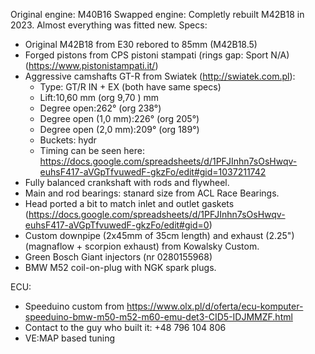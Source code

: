 Original engine: M40B16
Swapped engine: Completly rebuilt M42B18 in 2023.
Almost everything was fitted new.
Specs:
- Original M42B18 from E30 rebored to 85mm (M42B18.5)
- Forged pistons from CPS pistoni stampati (rings gap: Sport N/A) (https://www.pistonistampati.it/)
- Aggressive camshafts GT-R from Swiatek (http://swiatek.com.pl):
    - Type: GT/R IN + EX (both have same specs)
    - Lift:10,60 mm (org 9,70 ) mm
    - Degree open:262° (org 238°)
    - Degree open (1,0 mm):226° (org  205°)
    - Degree open (2,0 mm):209° (org  189°)
    - Buckets: hydr
    - Timing can be seen here: https://docs.google.com/spreadsheets/d/1PFJInhn7sOsHwqv-euhsF417-aVGpTfvuwedF-gkzFo/edit#gid=1037211742
- Fully balanced crankshaft with rods and flywheel.
- Main and rod bearings: stanard size from ACL Race Bearings.
- Head ported a bit to match inlet and outlet gaskets (https://docs.google.com/spreadsheets/d/1PFJInhn7sOsHwqv-euhsF417-aVGpTfvuwedF-gkzFo/edit#gid=0)
- Custom downpipe (2x45mm of 35cm length) and exhaust (2.25") (magnaflow + scorpion exhaust) from Kowalsky Custom.
- Green Bosch Giant injectors (nr 0280155968)
- BMW M52 coil-on-plug with NGK spark plugs.


ECU:
- Speeduino custom from https://www.olx.pl/d/oferta/ecu-komputer-speeduino-bmw-m50-m52-m60-emu-det3-CID5-IDJMMZF.html
- Contact to the guy who built it: +48 796 104 806
- VE:MAP based tuning
